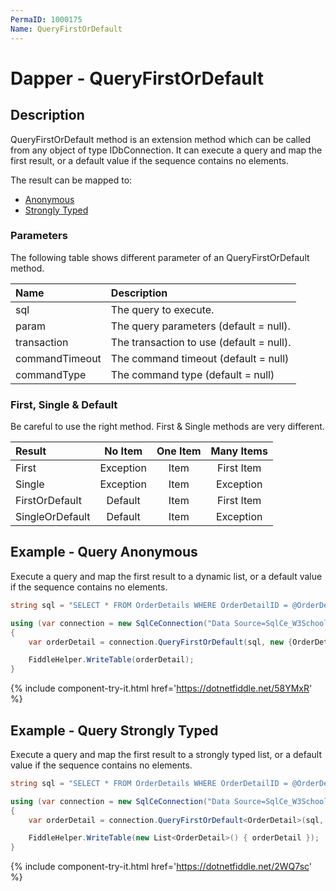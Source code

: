 ```yaml
---
PermaID: 1000175
Name: QueryFirstOrDefault
---
```


# Dapper - QueryFirstOrDefault

## Description
QueryFirstOrDefault method is an extension method which can be called from any object of type IDbConnection. It can execute a query and map the first result, or a default value if the sequence contains no elements.

The result can be mapped to:

- [Anonymous](#example---query-anonymous)
- [Strongly Typed](#example---query-strongly-typed)

### Parameters
The following table shows different parameter of an QueryFirstOrDefault method.

| Name | Description |
| :--- | :---------- |
| sql            | The query to execute. |
| param          | The query parameters (default = null). |
| transaction    | The transaction to use (default = null). |
| commandTimeout | The command timeout (default = null) |
| commandType    | The command type (default = null) |

### First, Single & Default
Be careful to use the right method. First & Single methods are very different.

| Result          | No Item   | One Item | Many Items |
| :-------------- | :-------: | :------: | :--------: |
| First           | Exception | Item     | First Item |
| Single          | Exception | Item     | Exception  |
| FirstOrDefault  | Default   | Item     | First Item |
| SingleOrDefault | Default   | Item     | Exception  |

## Example - Query Anonymous
Execute a query and map the first result to a dynamic list, or a default value if the sequence contains no elements.

```csharp
string sql = "SELECT * FROM OrderDetails WHERE OrderDetailID = @OrderDetailID;";

using (var connection = new SqlCeConnection("Data Source=SqlCe_W3Schools.sdf"))
{			
	var orderDetail = connection.QueryFirstOrDefault(sql, new {OrderDetailID = 1});

	FiddleHelper.WriteTable(orderDetail);
}
```
{% include component-try-it.html href='https://dotnetfiddle.net/58YMxR' %}

## Example - Query Strongly Typed
Execute a query and map the first result to a strongly typed list, or a default value if the sequence contains no elements.

```csharp
string sql = "SELECT * FROM OrderDetails WHERE OrderDetailID = @OrderDetailID;";

using (var connection = new SqlCeConnection("Data Source=SqlCe_W3Schools.sdf"))
{
	var orderDetail = connection.QueryFirstOrDefault<OrderDetail>(sql, new {OrderDetailID = 1});

	FiddleHelper.WriteTable(new List<OrderDetail>() { orderDetail });
}
```
{% include component-try-it.html href='https://dotnetfiddle.net/2WQ7sc' %}
